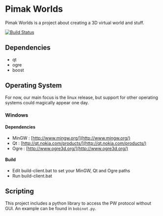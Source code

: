 # Pimak Worlds
Pimak Worlds is a project about creating a 3D virtual world and stuff.

[![Build Status](https://travis-ci.org/7185/pimak-worlds.png?branch=master)](https://travis-ci.org/7185/pimak-worlds)

## Dependencies
* qt
* ogre
* boost

## Operating System
For now, our main focus is the linux release, but support for other operating systems could magically appear one day.
### Windows
#### Dependencies
* MinGW : [http://www.mingw.org/](http://www.mingw.org/)
* Qt : [http://qt.nokia.com/products/](http://qt.nokia.com/products/)
* Ogre : [http://www.ogre3d.org/](http://www.ogre3d.org/)
#### Build
* Edit build-client.bat to set your MinGW, Qt and Ogre paths
* Run build-client.bat

## Scripting
This project includes a python library to access the PW protocol without GUI. An example can be found in `bobinot.py`.

